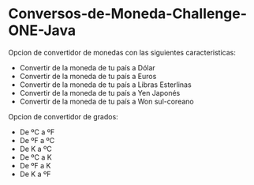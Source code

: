 # Conversos-de-Moneda-Challenge-ONE-Java

Opcion de convertidor de monedas con las siguientes caracteristicas:
  - Convertir de la moneda de tu país a Dólar
  - Convertir de la moneda de tu país  a Euros
  - Convertir de la moneda de tu país  a Libras Esterlinas
  - Convertir de la moneda de tu país  a Yen Japonés
  - Convertir de la moneda de tu país  a Won sul-coreano

Opcion de convertidor de grados:
  - De ºC a ºF
  - De ºF a ºC
  - De K a ºC
  - De ºC a K
  - De ºF a K
  - De K a ºF
